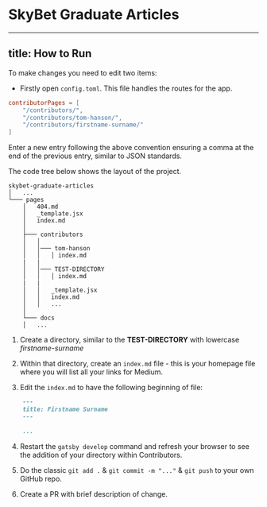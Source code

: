# SkyBet Graduate Articles

---
title: How to Run
---

To make changes you need to edit two items:
- Firstly open `config.toml`. This file handles the routes for the app. 

```toml
contributorPages = [
	"/contributors/",
	"/contributors/tom-hanson/",
	"/contributors/firstname-surname/"
]
```
Enter a new entry following the above convention ensuring a comma at the end of the previous entry, similar to JSON standards.

The code tree below shows the layout of the project. 

```
skybet-graduate-articles
│   ...   
└─── pages
    │   404.md
    │   _template.jsx
    │   index.md    
    │
    ├─── contributors
    │   │    
    │   │─── tom-hanson
    │   │   │ index.md    
    |	|
    │   │─── TEST-DIRECTORY
    │   │   │ index.md    
    |	|        
    │   │   _template.jsx
    │   │   index.md   
    │   │   ...
    │
    └─── docs
    │   ...
```

1. Create a directory, similar to the **TEST-DIRECTORY** with lowercase *firstname-surname*
2. Within that directory, create an `index.md` file - this is your homepage file where you will list all your links for Medium.

3. Edit the `index.md` to have the following beginning of file:

```markdown
	---
	title: Firstname Surname
	---

	...
```

4. Restart the `gatsby develop` command and refresh your browser to see the addition of your directory within Contributors.

5. Do the classic `git add .` & `git commit -m "..."` & `git push` to your own GitHub repo.

6. Create a PR with brief description of change.